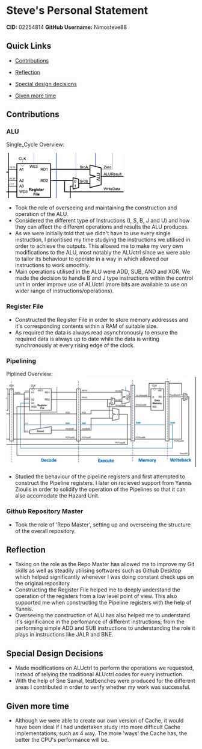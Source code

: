 # Steve's Personal Statement

**CID:** 02254814                          **GitHub Username:** Nimosteve88

## Quick Links


- [Contributions](#contributions)

- [Reflection](#reflection)

- [Special design decisions](#special-design-decisions)

- [Given more time](#given-more-time)


## Contributions

### ALU  

Single_Cycle Overview:

![Alt text](Resources/image-2.png)


- Took the role of overseeing and maintaining the construction and operation of the ALU.
- Considered the different type of Instructions (I, S, B, J  and U) and how they can affect the different operations and results the ALU produces.
- As we were initially told that we didn't have to use every single instruction, I prioritised my time studying the instructions we utilised in order to achieve the outputs. This allowed me to make my very own modifications to the ALU, most notably the ALUctrl since we were able to tailor its behaviour to operate in a way in which allowed our instructions to work smoothly.
- Main operations utilised in the ALU were ADD, SUB, AND and XOR. We made the decision to handle B and J type instructions within the control unit in order improve use of ALUctrl (more bits are available to use on wider range of instructions/operations).


### Register File 

- Constructed the Register File in order to store memory addresses and it's corresponding contents within a RAM of suitable size.
- As required the data is always read asynchronously to ensure the required data is always up to date while the data is writing synchronously at every rising edge of the clock.

### Pipelining 
Piplined Overview:
![Alt text](Resources/image-6.png)
- Studied the behaviour of the pipeline registers and first attempted to construct the Pipeline registers. I later on recieved support from Yannis Zioulis in order to solidify the operation of the Pipelines so that it can also accomodate the Hazard Unit.

### Github Repository Master
- Took the role of 'Repo Master', setting up and overseeing the structure of the overall repository.

## Reflection 
- Taking on the role as the Repo Master has allowed me to improve my Git skills as well as steadily utilising softwares such as Github Desktop which helped significantly whenever I was doing constant check ups on the original repository
- Constructing the Register File helped me to deeply understand the operation of the registers from a low level point of view. This also supported me when constructing the Pipeline registers with the help of Yannis. 
- Overseeing the construction of ALU has also helped me to understand it's significance in the perfomance of different instructions; from the performing simple ADD and SUB instructions to understanding the role it plays in instructions like JALR and BNE.


## Special Design Decisions

-  Made modifications on ALUctrl to perform the operations we requested, instead of relying the traditional ALUctrl codes for every instruction.
- With the help of Sne Samal, testbenches were produced for the different areas I contributed in order to verify whether my work was successful.

## Given more time
- Although we were able to create our own version of Cache, it would have been ideal if I had undertaken study into more difficult Cache implementations, such as 4 way. The more 'ways' the Cache has, the better the CPU's performance will be. 